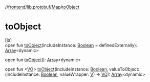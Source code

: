 //[frontend](../../../index.md)/[lib.protobuf](../index.md)/[Map](index.md)/[toObject](to-object.md)

# toObject

[js]\
open fun [toObject](to-object.md)(includeInstance: [Boolean](https://kotlinlang.org/api/latest/jvm/stdlib/kotlin/-boolean/index.html) = definedExternally): [Array](https://kotlinlang.org/api/latest/jvm/stdlib/kotlin/-array/index.html)&lt;dynamic&gt;

open fun [toObject](to-object.md)(): [Array](https://kotlinlang.org/api/latest/jvm/stdlib/kotlin/-array/index.html)&lt;dynamic&gt;

open fun &lt;[VO](to-object.md)&gt; [toObject](to-object.md)(includeInstance: [Boolean](https://kotlinlang.org/api/latest/jvm/stdlib/kotlin/-boolean/index.html), valueToObject: (includeInstance: [Boolean](https://kotlinlang.org/api/latest/jvm/stdlib/kotlin/-boolean/index.html), valueWrapper: [V](index.md)) -&gt; [VO](to-object.md)): [Array](https://kotlinlang.org/api/latest/jvm/stdlib/kotlin/-array/index.html)&lt;dynamic&gt;
